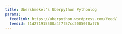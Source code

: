 ```yaml
---
title: Ubershmekel's Uberpython Pythonlog
params:
  feedlink: https://uberpython.wordpress.com/feed/
  feedid: f1d271915500a4f7f57cc20050f0af76
---
```

